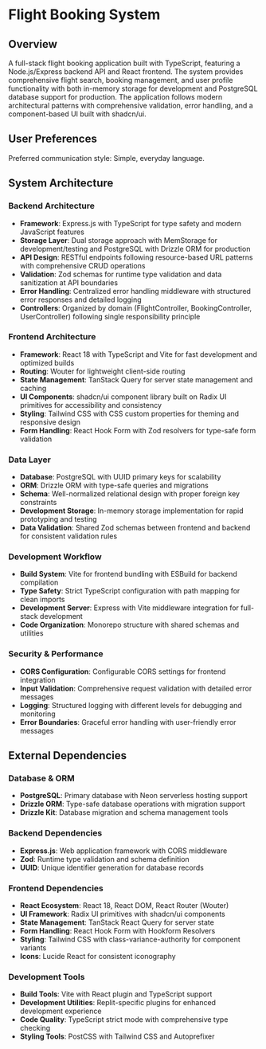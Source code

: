 # Flight Booking System

## Overview

A full-stack flight booking application built with TypeScript, featuring a Node.js/Express backend API and React frontend. The system provides comprehensive flight search, booking management, and user profile functionality with both in-memory storage for development and PostgreSQL database support for production. The application follows modern architectural patterns with comprehensive validation, error handling, and a component-based UI built with shadcn/ui.

## User Preferences

Preferred communication style: Simple, everyday language.

## System Architecture

### Backend Architecture
- **Framework**: Express.js with TypeScript for type safety and modern JavaScript features
- **Storage Layer**: Dual storage approach with MemStorage for development/testing and PostgreSQL with Drizzle ORM for production
- **API Design**: RESTful endpoints following resource-based URL patterns with comprehensive CRUD operations
- **Validation**: Zod schemas for runtime type validation and data sanitization at API boundaries
- **Error Handling**: Centralized error handling middleware with structured error responses and detailed logging
- **Controllers**: Organized by domain (FlightController, BookingController, UserController) following single responsibility principle

### Frontend Architecture
- **Framework**: React 18 with TypeScript and Vite for fast development and optimized builds
- **Routing**: Wouter for lightweight client-side routing
- **State Management**: TanStack Query for server state management and caching
- **UI Components**: shadcn/ui component library built on Radix UI primitives for accessibility and consistency
- **Styling**: Tailwind CSS with CSS custom properties for theming and responsive design
- **Form Handling**: React Hook Form with Zod resolvers for type-safe form validation

### Data Layer
- **Database**: PostgreSQL with UUID primary keys for scalability
- **ORM**: Drizzle ORM with type-safe queries and migrations
- **Schema**: Well-normalized relational design with proper foreign key constraints
- **Development Storage**: In-memory storage implementation for rapid prototyping and testing
- **Data Validation**: Shared Zod schemas between frontend and backend for consistent validation rules

### Development Workflow
- **Build System**: Vite for frontend bundling with ESBuild for backend compilation
- **Type Safety**: Strict TypeScript configuration with path mapping for clean imports
- **Development Server**: Express with Vite middleware integration for full-stack development
- **Code Organization**: Monorepo structure with shared schemas and utilities

### Security & Performance
- **CORS Configuration**: Configurable CORS settings for frontend integration
- **Input Validation**: Comprehensive request validation with detailed error messages
- **Logging**: Structured logging with different levels for debugging and monitoring
- **Error Boundaries**: Graceful error handling with user-friendly error messages

## External Dependencies

### Database & ORM
- **PostgreSQL**: Primary database with Neon serverless hosting support
- **Drizzle ORM**: Type-safe database operations with migration support
- **Drizzle Kit**: Database migration and schema management tools

### Backend Dependencies
- **Express.js**: Web application framework with CORS middleware
- **Zod**: Runtime type validation and schema definition
- **UUID**: Unique identifier generation for database records

### Frontend Dependencies
- **React Ecosystem**: React 18, React DOM, React Router (Wouter)
- **UI Framework**: Radix UI primitives with shadcn/ui components
- **State Management**: TanStack React Query for server state
- **Form Handling**: React Hook Form with Hookform Resolvers
- **Styling**: Tailwind CSS with class-variance-authority for component variants
- **Icons**: Lucide React for consistent iconography

### Development Tools
- **Build Tools**: Vite with React plugin and TypeScript support
- **Development Utilities**: Replit-specific plugins for enhanced development experience
- **Code Quality**: TypeScript strict mode with comprehensive type checking
- **Styling Tools**: PostCSS with Tailwind CSS and Autoprefixer